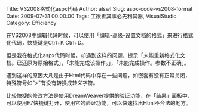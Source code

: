 Title: VS2008格式化aspx代码
Author: alswl
Slug: aspx-code-vs2008-format
Date: 2009-07-31 00:00:00
Tags: 工欲善其事必先利其器, VisualStudio
Category: Efficiency

在VS2008中编辑代码时候，可以使用「编辑-高级-设置文档的格式」来进行格式化代码，快捷键是Ctrl+K Ctrl+D。

但是我在格式化aspx代码时候，却遇到这样的问题，提示「未能重新格式化文档。已还原为原始格式」，「未能完成该操作。」，「未能完成操作。参数不正确」。

遇到这样的原因大凡是由于Html代码中存在一些问题，如嵌套有没有正常关闭，特殊符号如">"有没有转换成转义字符。

比较快捷的修改方法是使用DreamWeaver提供的验证功能，在「结果」面板中，可以使用F7快捷键打开，使用它的验证功能，可以快速找出Html不合法的地方。

